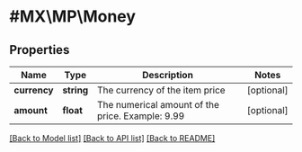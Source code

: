 # #MX\MP\Money

## Properties

Name | Type | Description | Notes
------------ | ------------- | ------------- | -------------
**currency** | **string** | The currency of the item price | [optional]
**amount** | **float** | The numerical amount of the price. Example: 9.99 | [optional]


[[Back to Model list]](../) [[Back to API list]](../../Api/MX/MP) [[Back to README]](../../README.md)

